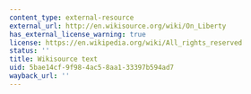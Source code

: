 ```yaml
---
content_type: external-resource
external_url: http://en.wikisource.org/wiki/On_Liberty
has_external_license_warning: true
license: https://en.wikipedia.org/wiki/All_rights_reserved
status: ''
title: Wikisource text
uid: 5bae14cf-9f98-4ac5-8aa1-33397b594ad7
wayback_url: ''
---
```

